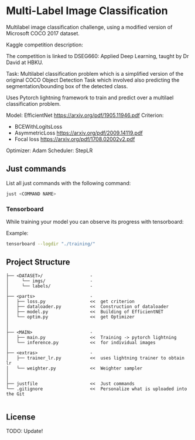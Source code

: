 # Multi-Label Image Classification
Multilabel image classification challenge, using a modified version of Microsoft COCO 2017 dataset.


Kaggle competition description:

The competition is linked to DSEG660: Applied Deep Learning, taught by Dr David at HBKU.

Task:
Multilabel classification problem which is a simplified version of the original COCO Object Detection Task which involved also predicting the segmentation/bounding box of the detected class.

Uses Pytorch lightning framework to train and predict over a multilael classification problem.

Model: EfficientNet https://arxiv.org/pdf/1905.11946.pdf
Criterion:
- BCEWithLogitsLoss
- AsymmetricLoss https://arxiv.org/pdf/2009.14119.pdf
- Focal loss https://arxiv.org/pdf/1708.02002v2.pdf

Optimizer: Adam
Scheduler: StepLR


## Just commands
List all just commands with the following command:
```bash
just <COMMAND NAME>
```

### Tensorboard
While training your model you can observe its progress with tensorboard:

Example:
```bash
tensorboard --logdir "./training/"
```



## Project Structure

```
├── <DATASET>/                  -
│     └── imgs/                 -
│     └── labels/               -
│
├── <parts>                     -  
│   ├── loss.py                 <<  get criterion
│   ├── dataloader.py           <<  Construction of dataloader
│   ├── model.py                <<  Building of EfficientNET
│   └── optim.py                <<  get Optimizer
│
│
├── <MAIN>                      -  
│   ├── main.py                 <<  Training -> pytorch lightning
│   └── inference.py            <<  for individual images
│
├── <extras>                    -
│   ├── trainer_lr.py           <<  uses lightning trainer to obtain lr
│   └── weighter.py             <<  Weighter sampler
│
│
├── justfile                    <<  Just commands
└── .gitignore                  <<  Personalize what is uploaded into the Git


```

## License

TODO: Update!